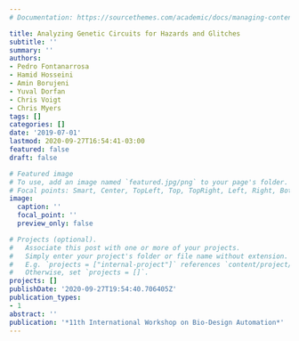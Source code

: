 ```yaml
---
# Documentation: https://sourcethemes.com/academic/docs/managing-content/

title: Analyzing Genetic Circuits for Hazards and Glitches
subtitle: ''
summary: ''
authors:
- Pedro Fontanarrosa
- Hamid Hosseini
- Amin Borujeni
- Yuval Dorfan
- Chris Voigt
- Chris Myers
tags: []
categories: []
date: '2019-07-01'
lastmod: 2020-09-27T16:54:41-03:00
featured: false
draft: false

# Featured image
# To use, add an image named `featured.jpg/png` to your page's folder.
# Focal points: Smart, Center, TopLeft, Top, TopRight, Left, Right, BottomLeft, Bottom, BottomRight.
image:
  caption: ''
  focal_point: ''
  preview_only: false

# Projects (optional).
#   Associate this post with one or more of your projects.
#   Simply enter your project's folder or file name without extension.
#   E.g. `projects = ["internal-project"]` references `content/project/deep-learning/index.md`.
#   Otherwise, set `projects = []`.
projects: []
publishDate: '2020-09-27T19:54:40.706405Z'
publication_types:
- 1
abstract: ''
publication: '*11th International Workshop on Bio-Design Automation*'
---
```

